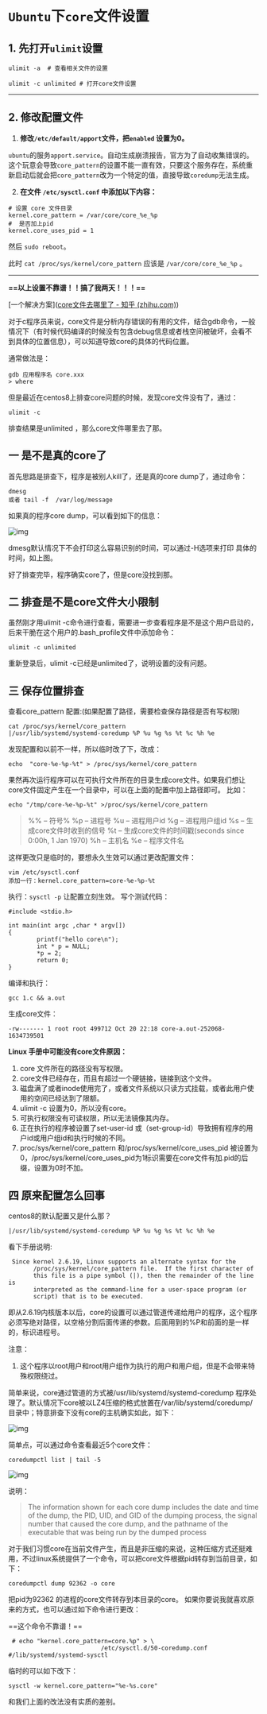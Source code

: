 # `Ubuntu`下`core`文件设置

## 1. 先打开`ulimit`设置

```shell
ulimit -a  # 查看相关文件的设置

ulimit -c unlimited # 打开core文件设置
```





----

## 2. 修改配置文件

1. **修改`/etc/default/apport`文件，把`enabled` 设置为0。**

`ubuntu`的服务`apport.service`。自动生成崩溃报告，官方为了自动收集错误的。这个玩意会导致`core_pattern`的设置不能一直有效，只要这个服务存在，系统重新启动后就会把`core_pattern`改为一个特定的值，直接导致`coredump`无法生成。

2.  **在文件 `/etc/sysctl.conf` 中添加以下内容：**

```shell
# 设置 core 文件目录
kernel.core_pattern = /var/core/core_%e_%p   
#  是否加上pid
kernel.core_uses_pid = 1  
```

然后 `sudo reboot`。

此时 `cat /proc/sys/kernel/core_pattern` 应该是 `/var/core/core_%e_%p` 。

---

**==以上设置不靠谱！！搞了我两天！！！==**



[一个解决方案]([core文件去哪里了 - 知乎 (zhihu.com)](https://zhuanlan.zhihu.com/p/424222735))

对于c程序员来说，core文件是分析内存错误的有用的文件，结合gdb命令，一般情况下（有时候代码编译的时候没有包含debug信息或者栈空间被破坏，会看不到具体的位置信息），可以知道导致core的具体的代码位置。

通常做法是：

```text
gdb 应用程序名 core.xxx
> where
```

但是最近在centos8上排查core问题的时候，发现core文件没有了，通过：

```text
ulimit -c 
```

排查结果是unlimited ，那么core文件哪里去了那。

## **一 是不是真的core了**

首先思路是排查下，程序是被别人kill了，还是真的core dump了，通过命令：

```text
dmesg
或者 tail -f  /var/log/message
```

如果真的程序core dump，可以看到如下的信息：

![img](https://pic4.zhimg.com/80/v2-40e4a7fa4cf26d76a4c44e5bf59a5ddb_1440w.webp)

dmesg默认情况下不会打印这么容易识别的时间，可以通过-H选项来打印 具体的时间，如上图。

好了排查完毕，程序确实core了，但是core没找到那。

## **二 排查是不是core文件大小限制**

虽然刚才用ulimit -c命令进行查看，需要进一步查看程序是不是这个用户启动的，后来干脆在这个用户的.bash_profile文件中添加命令：

```text
ulimit -c unlimited
```

重新登录后，ulimit -c已经是unlimited了，说明设置的没有问题。

## **三 保存位置排查**

查看core_pattern 配置:(如果配置了路径，需要检查保存路径是否有写权限)

```text
cat /proc/sys/kernel/core_pattern
|/usr/lib/systemd/systemd-coredump %P %u %g %s %t %c %h %e
```

发现配置和以前不一样，所以临时改了下，改成：

```text
echo  "core-%e-%p-%t" > /proc/sys/kernel/core_pattern
```

果然再次运行程序可以在可执行文件所在的目录生成core文件。如果我们想让core文件固定产生在一个目录中，可以在上面的配置中加上路径即可。 比如：

```text
echo "/tmp/core-%e-%p-%t" >/proc/sys/kernel/core_pattern
```

> %% – 符号% %p – 进程号 %u – 进程用户id %g – 进程用户组id %s – 生成core文件时收到的信号 %t – 生成core文件的时间戳(seconds since 0:00h, 1 Jan 1970) %h – 主机名 %e – 程序文件名

这样更改只是临时的，要想永久生效可以通过更改配置文件：

```text
vim /etc/sysctl.conf
添加一行：kernel.core_pattern=core-%e-%p-%t
```

执行：`sysctl -p` 让配置立刻生效。 写个测试代码：

```text
#include <stdio.h>
  
int main(int argc ,char * argv[])
{
        printf("hello core\n");
        int * p = NULL;
        *p = 2;
        return 0;
}
```

编译和执行：

```text
gcc 1.c && a.out
```

生成core文件：

```text
-rw------- 1 root root 499712 Oct 20 22:18 core-a.out-252068-1634739501
```

**Linux 手册中可能没有core文件原因：**

1. core 文件所在的路径没有写权限。
2. core文件已经存在，而且有超过一个硬链接，链接到这个文件。
3. 磁盘满了或者inode使用完了，或者文件系统以只读方式挂载，或者此用户使用的空间已经达到了限额。
4. ulimit -c 设置为0，所以没有core。
5. 可执行权限没有可读权限，所以无法镜像其内存。
6. 正在执行的程序被设置了set-user-id 或（set-group-id）导致拥有程序的用户id或用户组id和执行时候的不同。
7. proc/sys/kernel/core_pattern 和/proc/sys/kernel/core_uses_pid 被设置为0，/proc/sys/kernel/core_uses_pid为1标识需要在core文件有加.pid的后缀，设置为0时不加。

## **四 原来配置怎么回事**

centos8的默认配置又是什么那？

```text
|/usr/lib/systemd/systemd-coredump %P %u %g %s %t %c %h %e
```

看下手册说明:

```text
 Since kernel 2.6.19, Linux supports an alternate syntax for the
       /proc/sys/kernel/core_pattern file.  If the first character of
       this file is a pipe symbol (|), then the remainder of the line is
       interpreted as the command-line for a user-space program (or
       script) that is to be executed.
```

即从2.6.19内核版本以后，core的设置可以通过管道传递给用户的程序，这个程序必须写绝对路径，以空格分割后面传递的参数。后面用到的%P和前面的是一样的，标识进程号。

注意：

1. 这个程序以root用户和root用户组作为执行的用户和用户组，但是不会带来特殊权限绕过。

简单来说，core通过管道的方式被/usr/lib/systemd/systemd-coredump 程序处理了。默认情况下core被以LZ4压缩的格式放置在/var/lib/systemd/coredump/ 目录中；特意排查下没有core的主机确实如此，如下：

![img](https://pic3.zhimg.com/80/v2-1c4767fcc9b62e3e66f6b63ac895ac8a_1440w.webp)

简单点，可以通过命令查看最近5个core文件：

```text
coredumpctl list | tail -5
```

![img](https://pic2.zhimg.com/80/v2-578b3cd82e37e5f796b0bf53735dc4f9_1440w.webp)

说明：

> The information shown for each core dump includes the date and time of the dump, the PID, UID, and GID of the dumping process, the signal number that caused the core dump, and the pathname of the executable that was being run by the dumped process

对于我们习惯core在当前文件产生，而且是非压缩的来说，这种压缩方式还挺难用，不过linux系统提供了一个命令，可以把core文件根据pid转存到当前目录，如下：

```text
coredumpctl dump 92362 -o core
```

把pid为92362 的进程的core文件转存到本目录的core。 如果你要说我就喜欢原来的方式，也可以通过如下命令进行更改：



==这个命令不靠谱！==

```text
 # echo "kernel.core_pattern=core.%p" > \
                          /etc/sysctl.d/50-coredump.conf
#/lib/systemd/systemd-sysctl 
```

临时的可以如下改下：

```text
sysctl -w kernel.core_pattern="%e-%s.core"
```

和我们上面的改法没有实质的差别。
